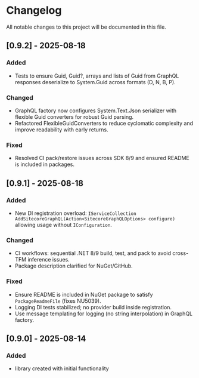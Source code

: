 # Changelog

All notable changes to this project will be documented in this file.

## [0.9.2] - 2025-08-18
### Added
- Tests to ensure Guid, Guid?, arrays and lists of Guid from GraphQL responses deserialize to System.Guid across formats (D, N, B, P).

### Changed
- GraphQL factory now configures System.Text.Json serializer with flexible Guid converters for robust Guid parsing.
- Refactored FlexibleGuidConverters to reduce cyclomatic complexity and improve readability with early returns.

### Fixed
- Resolved CI pack/restore issues across SDK 8/9 and ensured README is included in packages.

## [0.9.1] - 2025-08-18
### Added
- New DI registration overload: `IServiceCollection AddSitecoreGraphQL(Action<SitecoreGraphQLOptions> configure)` allowing usage without `IConfiguration`.

### Changed
- CI workflows: sequential .NET 8/9 build, test, and pack to avoid cross-TFM inference issues.
- Package description clarified for NuGet/GitHub.

### Fixed
- Ensure README is included in NuGet package to satisfy `PackageReadmeFile` (fixes NU5039).
- Logging DI tests stabilized; no provider build inside registration.
- Use message templating for logging (no string interpolation) in GraphQL factory.

## [0.9.0] - 2025-08-14
### Added
- library created with initial functionality

